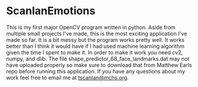 # ScanlanEmotions
This is my first major OpenCV program written in python. Aside from multiple small projects I've made, this is the most exciting application I've made so far. It is a bit messy but the program works pretty well. It works better than I think it would have if I had used machine learning algorithm given the time I spent to make it. In order to make it work you need cv2, numpy, and dlib. The file shape_predictor_68_face_landmarks.dat may not have uploaded properly so make sure to download that from Matthew Earls repo before running this application. If you have any questions about my work feel free to email me at tscanlan@mchs.org.
